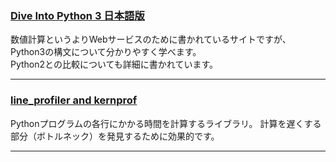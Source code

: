### [Dive Into Python 3 日本語版](http://diveintopython3-ja.rdy.jp/)
数値計算というよりWebサービスのために書かれているサイトですが、Python3の構文について分かりやすく学べます。  
Python2との比較についても詳細に書かれています。
***
### [line_profiler and kernprof](https://github.com/rkern/line_profiler)
Pythonプログラムの各行にかかる時間を計算するライブラリ。
計算を遅くする部分（ボトルネック）を発見するために効果的です。
***
